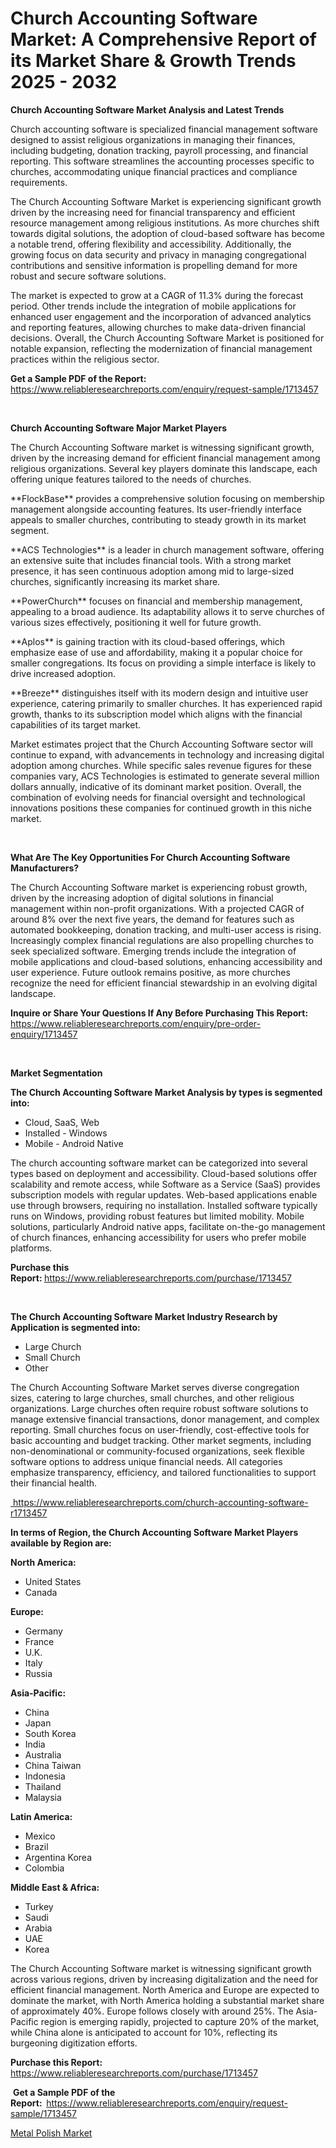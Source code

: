 <p><h1>Church Accounting Software Market: A Comprehensive Report of its Market Share & Growth Trends 2025 - 2032</h1></p><p><strong>Church Accounting Software Market Analysis and Latest Trends</strong></p>
<p><p>Church accounting software is specialized financial management software designed to assist religious organizations in managing their finances, including budgeting, donation tracking, payroll processing, and financial reporting. This software streamlines the accounting processes specific to churches, accommodating unique financial practices and compliance requirements.</p><p>The Church Accounting Software Market is experiencing significant growth driven by the increasing need for financial transparency and efficient resource management among religious institutions. As more churches shift towards digital solutions, the adoption of cloud-based software has become a notable trend, offering flexibility and accessibility. Additionally, the growing focus on data security and privacy in managing congregational contributions and sensitive information is propelling demand for more robust and secure software solutions.</p><p>The market is expected to grow at a CAGR of 11.3% during the forecast period. Other trends include the integration of mobile applications for enhanced user engagement and the incorporation of advanced analytics and reporting features, allowing churches to make data-driven financial decisions. Overall, the Church Accounting Software Market is positioned for notable expansion, reflecting the modernization of financial management practices within the religious sector.</p></p>
<p><strong>Get a Sample PDF of the Report:&nbsp;</strong> <a href="https://www.reliableresearchreports.com/enquiry/request-sample/1713457?utm_campaign=28&utm_medium=2&utm_source=Github&utm_content=ia&utm_term=11012025&utm_id=church-accounting-software">https://www.reliableresearchreports.com/enquiry/request-sample/1713457</a></p>
<p>&nbsp;</p>
<p><strong>Church Accounting Software Major Market Players</strong></p>
<p><p>The Church Accounting Software market is witnessing significant growth, driven by the increasing demand for efficient financial management among religious organizations. Several key players dominate this landscape, each offering unique features tailored to the needs of churches.</p><p>**FlockBase** provides a comprehensive solution focusing on membership management alongside accounting features. Its user-friendly interface appeals to smaller churches, contributing to steady growth in its market segment.</p><p>**ACS Technologies** is a leader in church management software, offering an extensive suite that includes financial tools. With a strong market presence, it has seen continuous adoption among mid to large-sized churches, significantly increasing its market share.</p><p>**PowerChurch** focuses on financial and membership management, appealing to a broad audience. Its adaptability allows it to serve churches of various sizes effectively, positioning it well for future growth.</p><p>**Aplos** is gaining traction with its cloud-based offerings, which emphasize ease of use and affordability, making it a popular choice for smaller congregations. Its focus on providing a simple interface is likely to drive increased adoption.</p><p>**Breeze** distinguishes itself with its modern design and intuitive user experience, catering primarily to smaller churches. It has experienced rapid growth, thanks to its subscription model which aligns with the financial capabilities of its target market.</p><p>Market estimates project that the Church Accounting Software sector will continue to expand, with advancements in technology and increasing digital adoption among churches. While specific sales revenue figures for these companies vary, ACS Technologies is estimated to generate several million dollars annually, indicative of its dominant market position. Overall, the combination of evolving needs for financial oversight and technological innovations positions these companies for continued growth in this niche market.</p></p>
<p>&nbsp;</p>
<p><strong>What Are The Key Opportunities For Church Accounting Software Manufacturers?</strong></p>
<p><p>The Church Accounting Software market is experiencing robust growth, driven by the increasing adoption of digital solutions in financial management within non-profit organizations. With a projected CAGR of around 8% over the next five years, the demand for features such as automated bookkeeping, donation tracking, and multi-user access is rising. Increasingly complex financial regulations are also propelling churches to seek specialized software. Emerging trends include the integration of mobile applications and cloud-based solutions, enhancing accessibility and user experience. Future outlook remains positive, as more churches recognize the need for efficient financial stewardship in an evolving digital landscape.</p></p>
<p><strong>Inquire or Share Your Questions If Any Before Purchasing This Report:</strong> <a href="https://www.reliableresearchreports.com/enquiry/pre-order-enquiry/1713457?utm_campaign=28&utm_medium=2&utm_source=Github&utm_content=ia&utm_term=11012025&utm_id=church-accounting-software">https://www.reliableresearchreports.com/enquiry/pre-order-enquiry/1713457</a></p>
<p>&nbsp;</p>
<p><strong>Market Segmentation</strong></p>
<p><strong>The Church Accounting Software Market Analysis by types is segmented into:</strong></p>
<p><ul><li>Cloud, SaaS, Web</li><li>Installed - Windows</li><li>Mobile - Android Native</li></ul></p>
<p><p>The church accounting software market can be categorized into several types based on deployment and accessibility. Cloud-based solutions offer scalability and remote access, while Software as a Service (SaaS) provides subscription models with regular updates. Web-based applications enable use through browsers, requiring no installation. Installed software typically runs on Windows, providing robust features but limited mobility. Mobile solutions, particularly Android native apps, facilitate on-the-go management of church finances, enhancing accessibility for users who prefer mobile platforms.</p></p>
<p><strong>Purchase this Report:&nbsp;</strong><a href="https://www.reliableresearchreports.com/purchase/1713457?utm_campaign=28&utm_medium=2&utm_source=Github&utm_content=ia&utm_term=11012025&utm_id=church-accounting-software">https://www.reliableresearchreports.com/purchase/1713457</a></p>
<p>&nbsp;</p>
<p><strong>The Church Accounting Software Market Industry Research by Application is segmented into:</strong></p>
<p><ul><li>Large Church</li><li>Small Church</li><li>Other</li></ul></p>
<p><p>The Church Accounting Software Market serves diverse congregation sizes, catering to large churches, small churches, and other religious organizations. Large churches often require robust software solutions to manage extensive financial transactions, donor management, and complex reporting. Small churches focus on user-friendly, cost-effective tools for basic accounting and budget tracking. Other market segments, including non-denominational or community-focused organizations, seek flexible software options to address unique financial needs. All categories emphasize transparency, efficiency, and tailored functionalities to support their financial health.</p></p>
<p><a href="https://www.reliableresearchreports.com/church-accounting-software-r1713457?utm_campaign=28&utm_medium=2&utm_source=Github&utm_content=ia&utm_term=11012025&utm_id=church-accounting-software">&nbsp;https://www.reliableresearchreports.com/church-accounting-software-r1713457</a></p>
<p><strong>In terms of Region, the Church Accounting Software Market Players available by Region are:</strong></p>
<p>
    <p> <strong> North America: </strong>
        <ul>
            <li>United States</li>
            <li>Canada</li>
        </ul>
        </p> 
    <p> <strong> Europe: </strong>
        <ul>
            <li>Germany</li>
            <li>France</li>
            <li>U.K.</li>
            <li>Italy</li>
            <li>Russia</li>
        </ul>
        </p> 
    <p> <strong> Asia-Pacific: </strong>
        <ul>
            <li>China</li>
            <li>Japan</li>
            <li>South Korea</li>
            <li>India</li>
            <li>Australia</li>
            <li>China Taiwan</li>
            <li>Indonesia</li>
            <li>Thailand</li>
            <li>Malaysia</li>
        </ul>
        </p> 
    <p> <strong> Latin America: </strong>
        <ul>
            <li>Mexico</li>
            <li>Brazil</li>
            <li>Argentina Korea</li>
            <li>Colombia</li>
        </ul>
        </p> 
    <p> <strong> Middle East & Africa: </strong>
        <ul>
            <li>Turkey</li>
            <li>Saudi</li>
            <li>Arabia</li>
            <li>UAE</li>
            <li>Korea</li>
        </ul>
    </p>
    </p>
<p><p>The Church Accounting Software market is witnessing significant growth across various regions, driven by increasing digitalization and the need for efficient financial management. North America and Europe are expected to dominate the market, with North America holding a substantial market share of approximately 40%. Europe follows closely with around 25%. The Asia-Pacific region is emerging rapidly, projected to capture 20% of the market, while China alone is anticipated to account for 10%, reflecting its burgeoning digitization efforts.</p></p>
<p><strong>Purchase this Report: </strong><a href="https://www.reliableresearchreports.com/purchase/1713457?utm_campaign=28&utm_medium=2&utm_source=Github&utm_content=ia&utm_term=11012025&utm_id=church-accounting-software">https://www.reliableresearchreports.com/purchase/1713457</a></p>
<p>&nbsp;<strong>Get a Sample PDF of the Report:&nbsp;&nbsp;</strong><a href="https://www.reliableresearchreports.com/enquiry/request-sample/1713457?utm_campaign=28&utm_medium=2&utm_source=Github&utm_content=ia&utm_term=11012025&utm_id=church-accounting-software">https://www.reliableresearchreports.com/enquiry/request-sample/1713457</a></p>
<p><strong></strong></p>
<p><p><a href="https://github.com/indrystar/Market-Research-Report-List-5/blob/main/metal-polish-market.md?utm_campaign=28&utm_medium=2&utm_source=Github&utm_content=ia&utm_term=11012025&utm_id=church-accounting-software">Metal Polish Market</a></p></p>
